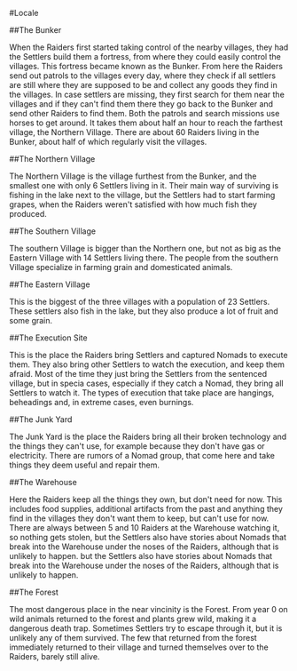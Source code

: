#Locale

##The Bunker

When the Raiders first started taking control of the nearby villages, they had the Settlers build them a fortress, from where they could easily control the villages. This fortress became known as the Bunker. From here the Raiders send out patrols to the villages every day, where they check if all settlers are still where they are supposed to be and collect any goods they find in the villages. In case settlers are missing, they first search for them near the villages and if they can't find them there they go back to the Bunker and send other Raiders to find them. Both the patrols and search missions use horses to get around. It takes them about half an hour to reach the farthest village, the Northern Village. There are about 60 Raiders living in the Bunker, about half of which regularly visit the villages.

##The Northern Village

The Northern Village is the village furthest from the Bunker, and the smallest one with only 6 Settlers living in it. Their main way of surviving is fishing in the lake next to the village, but the Settlers had to start farming grapes, when the Raiders weren't satisfied with how much fish they produced. 

##The Southern Village

The southern Village is bigger than the Northern one, but not as big as the Eastern Village with 14 Settlers living there. The people from the southern Village specialize in farming grain and domesticated animals. 

##The Eastern Village

This is the biggest of the three villages with a population of 23 Settlers. These settlers also fish in the lake, but they also produce a lot of fruit and some grain.

##The Execution Site

This is the place the Raiders bring Settlers and captured Nomads to execute them. They also bring other Settlers to watch the execution, and keep them afraid. Most of the time they just bring the Settlers from the sentenced village, but in specia cases, especially if they catch a Nomad, they bring all Settlers to watch it. The types of execution that take place are hangings, beheadings and, in extreme cases, even burnings.

##The Junk Yard

The Junk Yard is the place the Raiders bring all their broken technology and the things they can't use, for example because they don't have gas or electricity. There are rumors of a Nomad group, that come here and take things they deem useful and repair them.

##The Warehouse

Here the Raiders keep all the things they own, but don't need for now. This includes food supplies, additional artifacts from the past and anything they find in the villages they don't want them to keep, but can't use for now. There are always between 5 and 10 Raiders at the Warehouse watching it, so nothing gets stolen, but the Settlers also have stories about Nomads that break into the Warehouse under the noses of the Raiders, although that is unlikely to happen.
but the Settlers also have stories about Nomads that break into the Warehouse under the noses of the Raiders, although that is unlikely to happen.

##The Forest

The most dangerous place in the near vincinity is the Forest. From year 0 on wild animals returned to the forest and plants grew wild, making it a dangerous death trap. Sometimes Settlers try to escape through it, but it is unlikely any of them survived. The few that returned from the forest immediately returned to their village and turned themselves over to the Raiders, barely still alive.
